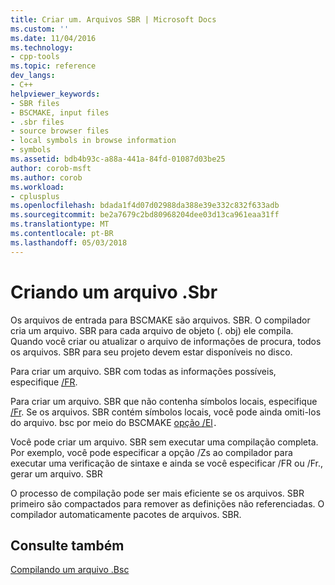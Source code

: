 ```yaml
---
title: Criar um. Arquivos SBR | Microsoft Docs
ms.custom: ''
ms.date: 11/04/2016
ms.technology:
- cpp-tools
ms.topic: reference
dev_langs:
- C++
helpviewer_keywords:
- SBR files
- BSCMAKE, input files
- .sbr files
- source browser files
- local symbols in browse information
- symbols
ms.assetid: bdb4b93c-a88a-441a-84fd-01087d03be25
author: corob-msft
ms.author: corob
ms.workload:
- cplusplus
ms.openlocfilehash: bdada1f4d07d02988da388e39e332c832f633adb
ms.sourcegitcommit: be2a7679c2bd80968204dee03d13ca961eaa31ff
ms.translationtype: MT
ms.contentlocale: pt-BR
ms.lasthandoff: 05/03/2018
---
```

# <a name="creating-an-sbr-file"></a>Criando um arquivo .Sbr
Os arquivos de entrada para BSCMAKE são arquivos. SBR. O compilador cria um arquivo. SBR para cada arquivo de objeto (. obj) ele compila. Quando você criar ou atualizar o arquivo de informações de procura, todos os arquivos. SBR para seu projeto devem estar disponíveis no disco.  
  
 Para criar um arquivo. SBR com todas as informações possíveis, especifique [/FR](../../build/reference/fr-fr-create-dot-sbr-file.md).  
  
 Para criar um arquivo. SBR que não contenha símbolos locais, especifique [/Fr](../../build/reference/fr-fr-create-dot-sbr-file.md). Se os arquivos. SBR contém símbolos locais, você pode ainda omiti-los do arquivo. bsc por meio do BSCMAKE [opção /El](../../build/reference/bscmake-options.md)`.`  
  
 Você pode criar um arquivo. SBR sem executar uma compilação completa. Por exemplo, você pode especificar a opção /Zs ao compilador para executar uma verificação de sintaxe e ainda se você especificar /FR ou /Fr., gerar um arquivo. SBR  
  
 O processo de compilação pode ser mais eficiente se os arquivos. SBR primeiro são compactados para remover as definições não referenciadas. O compilador automaticamente pacotes de arquivos. SBR.  
  
## <a name="see-also"></a>Consulte também  
 [Compilando um arquivo .Bsc](../../build/reference/building-a-dot-bsc-file.md)